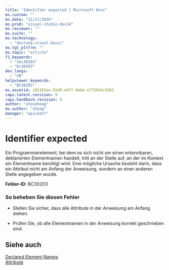 ```yaml
---
title: "Identifier expected | Microsoft Docs"
ms.custom: ""
ms.date: "11/17/2016"
ms.prod: "visual-studio-dev14"
ms.reviewer: ""
ms.suite: ""
ms.technology: 
  - "devlang-visual-basic"
ms.tgt_pltfrm: ""
ms.topic: "article"
f1_keywords: 
  - "vbc30203"
  - "bc30203"
dev_langs: 
  - "VB"
helpviewer_keywords: 
  - "BC30203"
ms.assetid: c05162ee-55d0-4d7f-84bb-e7758d4c5081
caps.latest.revision: 9
caps.handback.revision: 9
author: "stevehoag"
ms.author: "shoag"
manager: "wpickett"
---
```

# Identifier expected
Ein Programmierelement, bei dem es sich nicht um einen erkennbaren, deklarierten Elementnamen handelt, tritt an der Stelle auf, an der im Kontext ein Elementname benötigt wird.  Eine mögliche Ursache besteht darin, dass ein Attribut nicht am Anfang der Anweisung, sondern an einer anderen Stelle angegeben wurde.  
  
 **Fehler\-ID:** BC30203  
  
### So beheben Sie diesen Fehler  
  
-   Stellen Sie sicher, dass alle Attribute in der Anweisung am Anfang stehen.  
  
-   Prüfen Sie, ob alle Elementnamen in der Anweisung korrekt geschrieben sind.  
  
## Siehe auch  
 [Declared Element Names](../../../visual-basic/programming-guide/language-features/declared-elements/declared-element-names.md)   
 [Attribute](../Topic/Attributes%20\(C%23%20and%20Visual%20Basic\).md)
